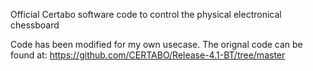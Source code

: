 Official Certabo software code to control the physical electronical chessboard

Code has been modified for my own usecase. The orignal code can be found at: https://github.com/CERTABO/Release-4.1-BT/tree/master